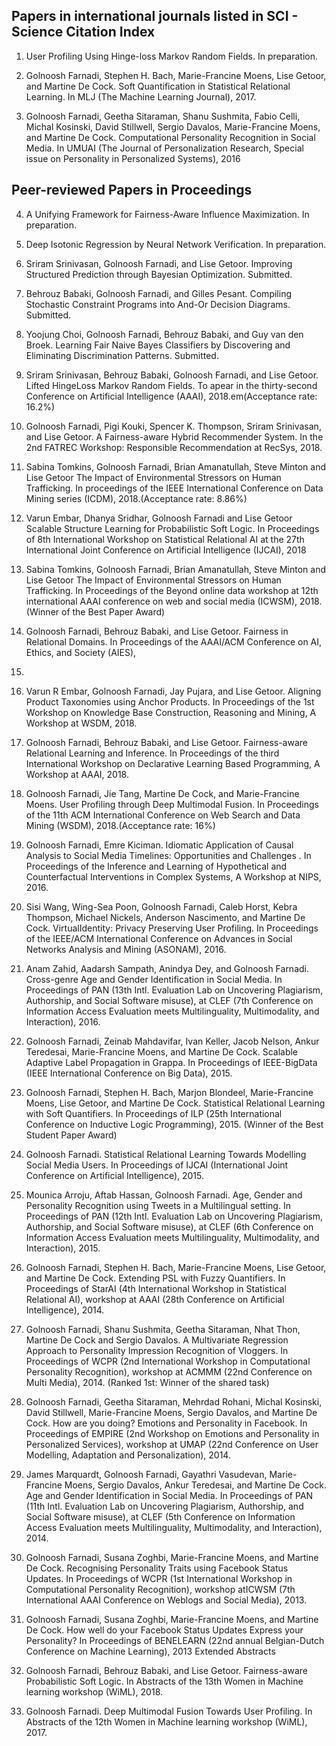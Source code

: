 ## Papers in international journals listed in SCI - Science Citation Index

1. User Profiling Using Hinge-loss Markov Random Fields. In preparation.

2. Golnoosh Farnadi, Stephen H. Bach, Marie-Francine Moens, Lise Getoor, and Martine
De Cock. Soft Quantification in Statistical Relational Learning. In MLJ (The Machine Learning Journal), 2017.

3. Golnoosh Farnadi, Geetha Sitaraman, Shanu Sushmita, Fabio Celli, Michal Kosinski,
David Stillwell, Sergio Davalos, Marie-Francine Moens, and Martine De Cock. Computational Personality Recognition in Social Media. In UMUAI (The Journal of Personalization Research, Special issue on Personality in Personalized Systems), 2016

## Peer-reviewed Papers in Proceedings

4. A Unifying Framework for Fairness-Aware Influence Maximization. In preparation.

5. Deep Isotonic Regression by Neural Network Verification. In preparation.

6. Sriram Srinivasan, Golnoosh Farnadi, and Lise Getoor. Improving Structured Prediction through Bayesian Optimization. Submitted.

7. Behrouz Babaki, Golnoosh Farnadi, and Gilles Pesant. Compiling Stochastic Constraint Programs into And-Or Decision Diagrams. Submitted.

8. Yoojung Choi, Golnoosh Farnadi, Behrouz Babaki, and Guy van den Broek. Learning
Fair Naive Bayes Classifiers by Discovering and Eliminating Discrimination
Patterns. Submitted.

9. Sriram Srinivasan, Behrouz Babaki, Golnoosh Farnadi, and Lise Getoor. Lifted HingeLoss Markov Random Fields. To apear in the thirty-second Conference on Artificial
Intelligence (AAAI), 2018.em(Acceptance rate: 16.2%)

10. Golnoosh Farnadi, Pigi Kouki, Spencer K. Thompson, Sriram Srinivasan, and Lise
Getoor. A Fairness-aware Hybrid Recommender System. In the 2nd FATREC
Workshop: Responsible Recommendation at RecSys, 2018.

11. Sabina Tomkins, Golnoosh Farnadi, Brian Amanatullah, Steve Minton and Lise Getoor
The Impact of Environmental Stressors on Human Trafficking. In proceedings of
the IEEE International Conference on Data Mining series (ICDM), 2018.(Acceptance
rate: 8.86%)

12. Varun Embar, Dhanya Sridhar, Golnoosh Farnadi and Lise Getoor Scalable Structure
Learning for Probabilistic Soft Logic. In Proceedings of 8th International Workshop on
Statistical Relational AI at the 27th International Joint Conference on Artificial Intelligence
(IJCAI), 2018

13. Sabina Tomkins, Golnoosh Farnadi, Brian Amanatullah, Steve Minton and Lise Getoor
The Impact of Environmental Stressors on Human Trafficking. In Proceedings of
the Beyond online data workshop at 12th international AAAI conference on web and social
media (ICWSM), 2018.(Winner of the Best Paper Award)

14. Golnoosh Farnadi, Behrouz Babaki, and Lise Getoor. Fairness in Relational Domains. In Proceedings of the AAAI/ACM Conference on AI, Ethics, and Society (AIES),
2018.

15. Varun R Embar, Golnoosh Farnadi, Jay Pujara, and Lise Getoor. Aligning Product
Taxonomies using Anchor Products. In Proceedings of the 1st Workshop on Knowledge
Base Construction, Reasoning and Mining, A Workshop at WSDM, 2018.

16. Golnoosh Farnadi, Behrouz Babaki, and Lise Getoor. Fairness-aware Relational
Learning and Inference. In Proceedings of the third International Workshop on Declarative Learning Based Programming, A Workshop at AAAI, 2018.

17. Golnoosh Farnadi, Jie Tang, Martine De Cock, and Marie-Francine Moens. User Profiling through Deep Multimodal Fusion. In Proceedings of the 11th ACM International Conference on Web Search and Data Mining (WSDM), 2018.(Acceptance rate:
16%)

18. Golnoosh Farnadi, Emre Kiciman. Idiomatic Application of Causal Analysis to
Social Media Timelines: Opportunities and Challenges . In Proceedings of the
Inference and Learning of Hypothetical and Counterfactual Interventions in Complex Systems, A Workshop at NIPS, 2016.

19. Sisi Wang, Wing-Sea Poon, Golnoosh Farnadi, Caleb Horst, Kebra Thompson, Michael
Nickels, Anderson Nascimento, and Martine De Cock. VirtualIdentity: Privacy Preserving User Profiling. In Proceedings of the IEEE/ACM International Conference on
Advances in Social Networks Analysis and Mining (ASONAM), 2016.

20. Anam Zahid, Aadarsh Sampath, Anindya Dey, and Golnoosh Farnadi. Cross-genre
Age and Gender Identification in Social Media. In Proceedings of PAN (13th Intl.
Evaluation Lab on Uncovering Plagiarism, Authorship, and Social Software misuse), at
CLEF (7th Conference on Information Access Evaluation meets Multilinguality, Multimodality, and Interaction), 2016.

21. Golnoosh Farnadi, Zeinab Mahdavifar, Ivan Keller, Jacob Nelson, Ankur Teredesai,
Marie-Francine Moens, and Martine De Cock. Scalable Adaptive Label Propagation
in Grappa. In Proceedings of IEEE-BigData (IEEE International Conference on Big
Data), 2015.

22. Golnoosh Farnadi, Stephen H. Bach, Marjon Blondeel, Marie-Francine Moens, Lise
Getoor, and Martine De Cock. Statistical Relational Learning with Soft Quantifiers. In Proceedings of ILP (25th International Conference on Inductive Logic Programming), 2015. (Winner of the Best Student Paper Award)

23. Golnoosh Farnadi. Statistical Relational Learning Towards Modelling Social
Media Users. In Proceedings of IJCAI (International Joint Conference on Artificial
Intelligence), 2015.

24. Mounica Arroju, Aftab Hassan, Golnoosh Farnadi. Age, Gender and Personality
Recognition using Tweets in a Multilingual setting. In Proceedings of PAN (12th
Intl. Evaluation Lab on Uncovering Plagiarism, Authorship, and Social Software misuse),
at CLEF (6th Conference on Information Access Evaluation meets Multilinguality, Multimodality, and Interaction), 2015.

25. Golnoosh Farnadi, Stephen H. Bach, Marie-Francine Moens, Lise Getoor, and Martine
De Cock. Extending PSL with Fuzzy Quantifiers. In Proceedings of StarAI (4th
International Workshop in Statistical Relational AI), workshop at AAAI (28th Conference
on Artificial Intelligence), 2014.

26. Golnoosh Farnadi, Shanu Sushmita, Geetha Sitaraman, Nhat Thon, Martine De Cock
and Sergio Davalos. A Multivariate Regression Approach to Personality Impression Recognition of Vloggers. In Proceedings of WCPR (2nd International Workshop
in Computational Personality Recognition), workshop at ACMMM (22nd Conference on
Multi Media), 2014. (Ranked 1st: Winner of the shared task)

27. Golnoosh Farnadi, Geetha Sitaraman, Mehrdad Rohani, Michal Kosinski, David Stillwell, Marie-Francine Moens, Sergio Davalos, and Martine De Cock. How are you doing?
Emotions and Personality in Facebook. In Proceedings of EMPIRE (2nd Workshop on
Emotions and Personality in Personalized Services), workshop at UMAP (22nd Conference
on User Modelling, Adaptation and Personalization), 2014.

28. James Marquardt, Golnoosh Farnadi, Gayathri Vasudevan, Marie-Francine Moens, Sergio Davalos, Ankur Teredesai, and Martine De Cock. Age and Gender Identification in
Social Media. In Proceedings of PAN (11th Intl. Evaluation Lab on Uncovering Plagiarism, Authorship, and Social Software misuse), at CLEF (5th Conference on Information
Access Evaluation meets Multilinguality, Multimodality, and Interaction), 2014.

29. Golnoosh Farnadi, Susana Zoghbi, Marie-Francine Moens, and Martine De Cock. Recognising Personality Traits using Facebook Status Updates. In Proceedings of WCPR
(1st International Workshop in Computational Personality Recognition), workshop atICWSM (7th International AAAI Conference on Weblogs and Social Media), 2013.

30. Golnoosh Farnadi, Susana Zoghbi, Marie-Francine Moens, and Martine De Cock. How
well do your Facebook Status Updates Express your Personality? In Proceedings
of BENELEARN (22nd annual Belgian-Dutch Conference on Machine Learning), 2013
Extended Abstracts

31. Golnoosh Farnadi, Behrouz Babaki, and Lise Getoor. Fairness-aware Probabilistic
Soft Logic. In Abstracts of the 13th Women in Machine learning workshop (WiML), 2018.

32. Golnoosh Farnadi. Deep Multimodal Fusion Towards User Profiling. In Abstracts
of the 12th Women in Machine learning workshop (WiML), 2017.

